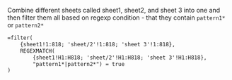 

Combine different sheets called sheet1, sheet2, and sheet 3 into one
and then filter them all based on regexp condition - that they contain `pattern1*` or `pattern2*`

```txt
=filter(
    {sheet1!1:818; 'sheet/2'!1:818; 'sheet 3'!1:818}, 
    REGEXMATCH(
        {sheet1!H1:H818; 'sheet/2'!H1:H818; 'sheet 3'!H1:H818}, 
        "pattern1*|pattern2*") = true
)
```

